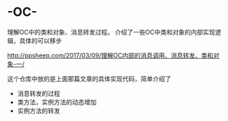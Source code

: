 # -OC-
理解OC中的类和对象、消息转发过程。 介绍了一些OC中类和对象的内部实现逻辑，具体的可以移步

http://ppsheep.com/2017/03/09/理解OC内部的消息调用、消息转发、类和对象-一/

这个仓库中放的是上面那篇文章的具体实现代码，简单介绍了

* 消息转发的过程
* 类方法，实例方法的动态增加
* 实例方法的转发